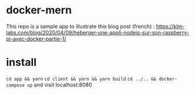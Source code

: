 # docker-mern
This repo is a sample app to illustrate this blog post (french) : https://klm-labs.com/blog/2020/04/09/heberger-une-appli-nodejs-sur-son-raspberry-pi-avec-docker-partie-1/

# install
`cd app && yarn`
`cd client && yarn && yarn build`
`cd ../.. && docker-compose up`
and visit localhost:8080
